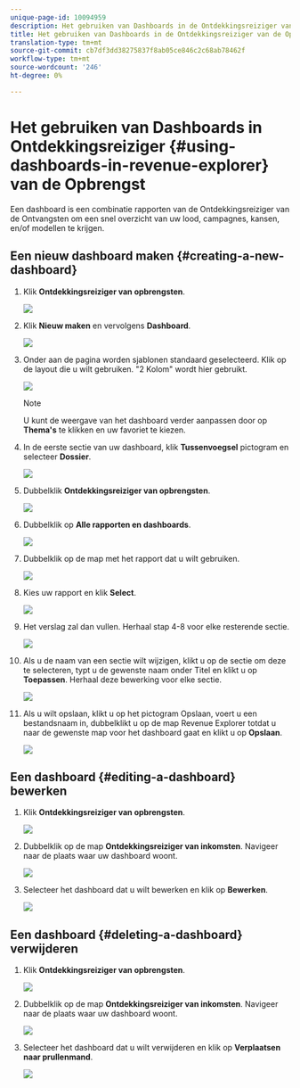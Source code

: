 ```yaml
---
unique-page-id: 10094959
description: Het gebruiken van Dashboards in de Ontdekkingsreiziger van de Ontvangsten - Marketo Dos - de Documentatie van het Product
title: Het gebruiken van Dashboards in de Ontdekkingsreiziger van de Opbrengst
translation-type: tm+mt
source-git-commit: cb7df3dd38275837f8ab05ce846c2c68ab78462f
workflow-type: tm+mt
source-wordcount: '246'
ht-degree: 0%

---
```



# Het gebruiken van Dashboards in Ontdekkingsreiziger {#using-dashboards-in-revenue-explorer} van de Opbrengst

Een dashboard is een combinatie rapporten van de Ontdekkingsreiziger van de Ontvangsten om een snel overzicht van uw lood, campagnes, kansen, en/of modellen te krijgen.

## Een nieuw dashboard maken {#creating-a-new-dashboard}

1. Klik **Ontdekkingsreiziger van opbrengsten**.

   ![](assets/one.png)

1. Klik **Nieuw maken** en vervolgens **Dashboard**.

   ![](assets/two.png)

1. Onder aan de pagina worden sjablonen standaard geselecteerd. Klik op de layout die u wilt gebruiken. &quot;2 Kolom&quot; wordt hier gebruikt.

   ![](assets/three.png)

   >[!NOTE]
   >
   >U kunt de weergave van het dashboard verder aanpassen door op **Thema&#39;s** te klikken en uw favoriet te kiezen.

1. In de eerste sectie van uw dashboard, klik **Tussenvoegsel** pictogram en selecteer **Dossier**.

   ![](assets/four.png)

1. Dubbelklik **Ontdekkingsreiziger van opbrengsten**.

   ![](assets/five.png)

1. Dubbelklik op **Alle rapporten en dashboards**.

   ![](assets/six.png)

1. Dubbelklik op de map met het rapport dat u wilt gebruiken.

   ![](assets/seven.png)

1. Kies uw rapport en klik **Select**.

   ![](assets/eight.png)

1. Het verslag zal dan vullen. Herhaal stap 4-8 voor elke resterende sectie.

   ![](assets/nine.png)

1. Als u de naam van een sectie wilt wijzigen, klikt u op de sectie om deze te selecteren, typt u de gewenste naam onder Titel en klikt u op **Toepassen**. Herhaal deze bewerking voor elke sectie.

   ![](assets/ten.png)

1. Als u wilt opslaan, klikt u op het pictogram Opslaan, voert u een bestandsnaam in, dubbelklikt u op de map Revenue Explorer totdat u naar de gewenste map voor het dashboard gaat en klikt u op **Opslaan**.

   ![](assets/eleven.png)

## Een dashboard {#editing-a-dashboard} bewerken

1. Klik **Ontdekkingsreiziger van opbrengsten**.

   ![](assets/one.png)

1. Dubbelklik op de map **Ontdekkingsreiziger van inkomsten**. Navigeer naar de plaats waar uw dashboard woont.

   ![](assets/thirteen.png)

1. Selecteer het dashboard dat u wilt bewerken en klik op **Bewerken**.

   ![](assets/fourteen.png)

## Een dashboard {#deleting-a-dashboard} verwijderen

1. Klik **Ontdekkingsreiziger van opbrengsten**.

   ![](assets/one.png)

1. Dubbelklik op de map **Ontdekkingsreiziger van inkomsten**. Navigeer naar de plaats waar uw dashboard woont.

   ![](assets/thirteen.png)

1. Selecteer het dashboard dat u wilt verwijderen en klik op **Verplaatsen naar prullenmand**.

   ![](assets/fifteen.png)
